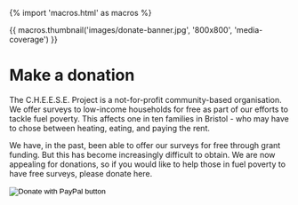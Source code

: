 
{% import 'macros.html' as macros %}

<div class="text-center">
{{ macros.thumbnail('images/donate-banner.jpg', '800x800', 'media-coverage') }}
</div>

# Make a donation

The C.H.E.E.S.E. Project is a not-for-profit community-based organisation. We
offer surveys to low-income households for free as part of our efforts to
tackle fuel poverty. This affects one in ten families in Bristol - who may have
to chose between heating, eating, and paying the rent. 

We have, in the past, been able to offer our surveys for free through grant
funding. But this has become increasingly difficult to obtain. We are now
appealing for donations, so if you would like to help those in fuel poverty to
have free surveys, please donate here.

<div class="text-center">
<form action="https://www.paypal.com/cgi-bin/webscr" method="post" target="_top">
<input type="hidden" name="cmd" value="_s-xclick" />
<input type="hidden" name="hosted_button_id" value="4NDD48GCZ5G72" />
<input type="image" src="https://www.paypalobjects.com/en_US/GB/i/btn/btn_donateCC_LG.gif" border="0" name="submit" title="PayPal - The safer, easier way to pay online!" alt="Donate with PayPal button" />
<img alt="" border="0" src="https://www.paypal.com/en_GB/i/scr/pixel.gif" width="1" height="1" />
</form>
</div>
